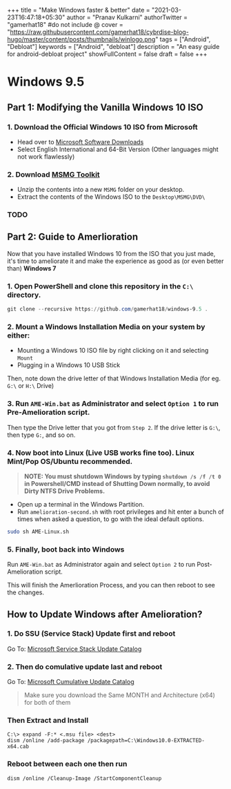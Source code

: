 +++
title = "Make Windows faster & better"
date = "2021-03-23T16:47:18+05:30"
author = "Pranav Kulkarni"
authorTwitter = "gamerhat18" #do not include @
cover = "https://raw.githubusercontent.com/gamerhat18/cybrdise-blog-hugo/master/content/posts/thumbnails/winlogo.png"
tags = ["Android", "Debloat"]
keywords = ["Android", "debloat"]
description = "An easy guide for android-debloat project"
showFullContent = false
draft = false
+++


# Windows 9.5

## Part 1: Modifying the Vanilla Windows 10 ISO

### 1. Download the Official Windows 10 ISO from Microsoft

 - Head over to [Microsoft Software Downloads](https://www.microsoft.com/en-in/software-download/windows10ISO)
 - Select English International and 64-Bit Version (Other languages might not work flawlessly) 

### 2. Download [MSMG Toolkit](https://msmgtoolkit.in/download.html)

  - Unzip the contents into a new `MSMG` folder on your desktop.
  - Extract the contents of the Windows ISO to the `Desktop\MSMG\DVD\` 

### TODO

## Part 2: Guide to Amerlioration

Now that you have installed Windows 10 from the ISO that you just made, it's time to ameliorate it and make the experience as good as (or even better than) **Windows 7**

### 1. Open PowerShell and clone this repository in the `C:\` directory. 

```powershell
git clone --recursive https://github.com/gamerhat18/windows-9.5 .
```

### 2. Mount a Windows Installation Media on your system by either: 

 - Mounting a Windows 10 ISO file by right clicking on it and selecting `Mount`
 - Plugging in a Windows 10 USB Stick

Then, note down the drive letter of that Windows Installation Media (for eg. `G:\` or `H:\` Drive)

### 3. Run `AME-Win.bat` as Administrator and select `Option 1` to run Pre-Amelioration script.

Then type the Drive letter that you got from `Step 2`. If the drive letter is `G:\`, then type `G:`, and so on.


### 4. Now boot into Linux (Live USB works fine too). Linux Mint/Pop OS/Ubuntu recommended.

> **NOTE: You must shutdown Windows by typing `shutdown /s /f /t 0` in Powershell/CMD instead of Shutting Down normally, to avoid Dirty NTFS Drive Problems.**
- Open up a terminal in the Windows Partition. 
- Run `amelioration-second.sh` with root privileges and hit enter a bunch of times when asked a question, to go with the ideal default options.

```bash
sudo sh AME-Linux.sh
```

### 5. Finally, boot back into Windows  

Run `AME-Win.bat` as Administrator again and select `Option 2` to run Post-Amelioration script.

This will finish the Amerlioration Process, and you can then reboot to see the changes.


## How to Update Windows after Amelioration?

### 1. Do SSU (Service Stack) Update first and reboot

Go To: [Microsoft Service Stack Update Catalog](https://www.catalog.update.microsoft.com/Search.aspx?q=Servicing%20Stack%20Update%20Windows%2010)

### 2. Then do comulative update last and reboot

Go To: [Microsoft Cumulative Update Catalog](https://www.catalog.update.microsoft.com/Search.aspx?q=Cumulative%20Update%20Windows%2010)

> Make sure you download the Same MONTH and Architecture (x64) for both of them

### Then Extract and Install

```
C:\> expand -F:* <.msu file> <dest>
dism /online /add-package /packagepath=C:\Windows10.0-EXTRACTED-x64.cab
```

### Reboot between each one then run

```
dism /online /Cleanup-Image /StartComponentCleanup
```
